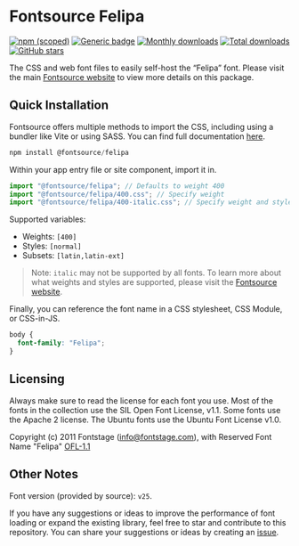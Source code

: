 # Fontsource Felipa

[![npm (scoped)](https://img.shields.io/npm/v/@fontsource/felipa?color=brightgreen)](https://www.npmjs.com/package/@fontsource/felipa) [![Generic badge](https://img.shields.io/badge/fontsource-passing-brightgreen)](https://github.com/fontsource/fontsource) [![Monthly downloads](https://badgen.net/npm/dm/@fontsource/felipa)](https://github.com/fontsource/fontsource) [![Total downloads](https://badgen.net/npm/dt/@fontsource/felipa)](https://github.com/fontsource/fontsource) [![GitHub stars](https://img.shields.io/github/stars/fontsource/fontsource.svg?style=social&label=Star)](https://github.com/fontsource/fontsource/stargazers)

The CSS and web font files to easily self-host the “Felipa” font. Please visit the main [Fontsource website](https://fontsource.org/fonts/felipa) to view more details on this package.

## Quick Installation

Fontsource offers multiple methods to import the CSS, including using a bundler like Vite or using SASS. You can find full documentation [here](https://fontsource.org/docs/getting-started/introduction).

```javascript
npm install @fontsource/felipa
```

Within your app entry file or site component, import it in.

```javascript
import "@fontsource/felipa"; // Defaults to weight 400
import "@fontsource/felipa/400.css"; // Specify weight
import "@fontsource/felipa/400-italic.css"; // Specify weight and style
```

Supported variables:
- Weights: `[400]`
- Styles: `[normal]`
- Subsets: `[latin,latin-ext]`

> Note: `italic` may not be supported by all fonts. To learn more about what weights and styles are supported, please visit the [Fontsource website](https://fontsource.org/fonts/felipa).

Finally, you can reference the font name in a CSS stylesheet, CSS Module, or CSS-in-JS.

```css
body {
  font-family: "Felipa";
}
```

## Licensing
Always make sure to read the license for each font you use. Most of the fonts in the collection use the SIL Open Font License, v1.1. Some fonts use the Apache 2 license. The Ubuntu fonts use the Ubuntu Font License v1.0.

Copyright (c) 2011 Fontstage (info@fontstage.com), with Reserved Font Name "Felipa"
[OFL-1.1](http://scripts.sil.org/OFL)

## Other Notes
Font version (provided by source): `v25`.

If you have any suggestions or ideas to improve the performance of font loading or expand the existing library, feel free to star and contribute to this repository. You can share your suggestions or ideas by creating an [issue](https://github.com/fontsource/fontsource/issues).